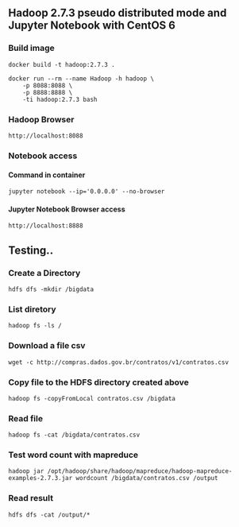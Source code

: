 ## Hadoop 2.7.3 pseudo distributed mode and Jupyter Notebook with CentOS 6

### Build image
```
docker build -t hadoop:2.7.3 .

docker run --rm --name Hadoop -h hadoop \
	-p 8088:8088 \
	-p 8888:8888 \
	-ti hadoop:2.7.3 bash
```

### Hadoop Browser
```
http://localhost:8088
```

### Notebook access

#### Command in container
```
jupyter notebook --ip='0.0.0.0' --no-browser
```
#### Jupyter Notebook Browser access
```
http://localhost:8888
```

## Testing..

### Create a Directory
```
hdfs dfs -mkdir /bigdata
```

### List diretory
```
hadoop fs -ls /
```

### Download a file csv
```
wget -c http://compras.dados.gov.br/contratos/v1/contratos.csv
```

### Copy file to the HDFS directory created above
```
hadoop fs -copyFromLocal contratos.csv /bigdata
```

### Read file
```
hadoop fs -cat /bigdata/contratos.csv
```
### Test word count with mapreduce
```
hadoop jar /opt/hadoop/share/hadoop/mapreduce/hadoop-mapreduce-examples-2.7.3.jar wordcount /bigdata/contratos.csv /output
```

### Read result
```
hdfs dfs -cat /output/*
```
